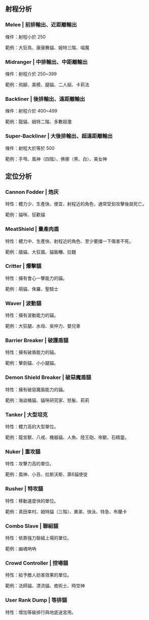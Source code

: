 ## 射程分析

### Melee | 前排輸出、近距離輸出

條件：射程小於 250

範例：大狂鳥、康康舞貓、姆特三階、喵魔

### Midranger | 中排輸出、中距離輸出

條件：射程介於 250~399

範例：飛腳、美模、腿貓、二人組、卡莉法

### Backliner | 後排輸出、遠距離輸出

條件：射程介於 400~499

範例：龍貓、姆特二階、多數超激

### Super-Backliner | 大後排輸出、超遠距離輸出

條件：射程大於等於 500

範例：手甩、風神（四階）、佛挪（黑、白）、美女神

## 定位分析

### Cannon Fodder | 炮灰

特性：體力少、生產快、便宜、射程近的角色，通常受到攻擊後就死亡。

範例：貓咪、狂歡貓

### MeatShield | 量產肉盾

特性：體力中、生產快、射程近的角色、至少要擋一下傷害不死。

範例：牆貓、大狂牆、貓飯糰、拉麵

### Critter | 爆擊貓

特性：擁有會心一擊能力的貓。

範例：萌貓、侏羅、聖騎士

### Waver | 波動貓

特性：擁有波動能力的貓。

範例：大狂腿、水母、吳仲力、嬰兒車

### Barrier Breaker | 破護盾貓

特性：擁有破盾能力的貓。

範例：擊劍貓、小小腿貓。

### Demon Shield Breaker | 破惡魔盾貓

特性：擁有破惡魔盾能力的貓。

範例：海盜桶貓、貓咪研究家、怒髮、莉莉

### Tanker | 大型坦克

特性：體力高的大型單位。

範例：龍宮獸、八戒、機器貓、人魚、陸王砲、帝獸、石精靈。

### Nuker | 重攻貓

特性：攻擊力高的單位。

範例：風神、小丑、拉斯沃斯、第6貓使徒

### Rusher | 特攻貓

特性：移動速度快的單位。

範例：真田幸村、姆特貓（三階）、異弟、快泳、特急、布蘭卡

### Combo Slave | 聯組貓

特性：依靠強力聯組上場的單位。

範例：幽魂吶吶

### Crowd Controller | 控場貓

特性：給予敵人妨害效果的單位。

範例：法師貓、漂流貓、癒術士、時空神

### User Rank Dump | 等排貓

特性：增加等級排行與地底迷宮用。
